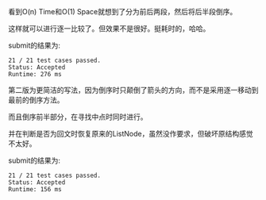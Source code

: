 看到O(n) Time和O(1) Space就想到了分为前后两段，然后将后半段倒序。

这样就可以进行逐一比较了。但效果不是很好。挺耗时的，哈哈。

submit的结果为:
```
21 / 21 test cases passed.
Status: Accepted
Runtime: 276 ms
```

第二版为更简洁的写法，因为倒序时只颠倒了箭头的方向，而不是采用逐一移动到最前的倒序方法。

而且倒序前半部分，在寻找中点时同时进行。

并在判断是否为回文时恢复原来的ListNode，虽然没作要求，但破坏原结构感觉不太好。

submit的结果为:
```
21 / 21 test cases passed.
Status: Accepted
Runtime: 156 ms
```
